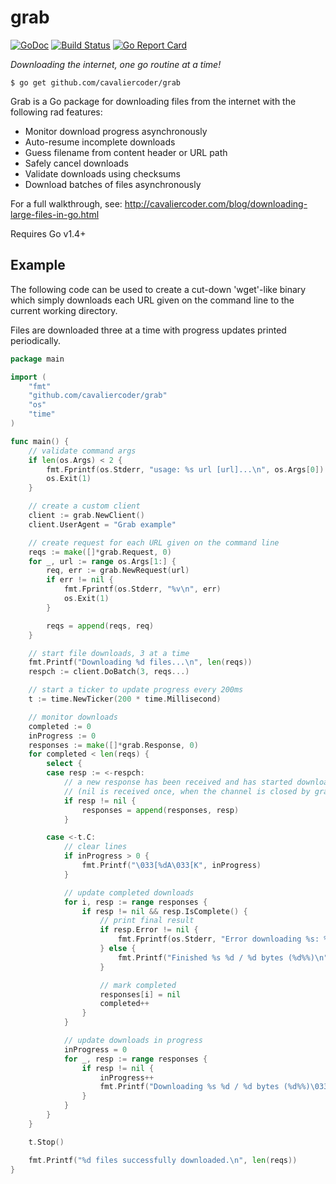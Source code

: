 # grab

[![GoDoc](https://godoc.org/github.com/cavaliercoder/grab?status.svg)](https://godoc.org/github.com/cavaliercoder/grab) [![Build Status](https://travis-ci.org/cavaliercoder/grab.svg)](https://travis-ci.org/cavaliercoder/grab) [![Go Report Card](https://goreportcard.com/badge/github.com/cavaliercoder/grab)](https://goreportcard.com/report/github.com/cavaliercoder/grab)

*Downloading the internet, one go routine at a time!*

	$ go get github.com/cavaliercoder/grab

Grab is a Go package for downloading files from the internet with the following
rad features:

* Monitor download progress asynchronously
* Auto-resume incomplete downloads
* Guess filename from content header or URL path
* Safely cancel downloads
* Validate downloads using checksums
* Download batches of files asynchronously

For a full walkthrough, see:
http://cavaliercoder.com/blog/downloading-large-files-in-go.html

Requires Go v1.4+


## Example

The following code can be used to create a cut-down 'wget'-like binary which
simply downloads each URL given on the command line to the current working
directory.

Files are downloaded three at a time with progress updates printed periodically.

```go
package main

import (
	"fmt"
	"github.com/cavaliercoder/grab"
	"os"
	"time"
)

func main() {
	// validate command args
	if len(os.Args) < 2 {
		fmt.Fprintf(os.Stderr, "usage: %s url [url]...\n", os.Args[0])
		os.Exit(1)
	}

	// create a custom client
	client := grab.NewClient()
	client.UserAgent = "Grab example"

	// create request for each URL given on the command line
	reqs := make([]*grab.Request, 0)
	for _, url := range os.Args[1:] {
		req, err := grab.NewRequest(url)
		if err != nil {
			fmt.Fprintf(os.Stderr, "%v\n", err)
			os.Exit(1)
		}

		reqs = append(reqs, req)
	}

	// start file downloads, 3 at a time
	fmt.Printf("Downloading %d files...\n", len(reqs))
	respch := client.DoBatch(3, reqs...)

	// start a ticker to update progress every 200ms
	t := time.NewTicker(200 * time.Millisecond)

	// monitor downloads
	completed := 0
	inProgress := 0
	responses := make([]*grab.Response, 0)
	for completed < len(reqs) {
		select {
		case resp := <-respch:
			// a new response has been received and has started downloading
			// (nil is received once, when the channel is closed by grab)
			if resp != nil {
				responses = append(responses, resp)
			}

		case <-t.C:
			// clear lines
			if inProgress > 0 {
				fmt.Printf("\033[%dA\033[K", inProgress)
			}

			// update completed downloads
			for i, resp := range responses {
				if resp != nil && resp.IsComplete() {
					// print final result
					if resp.Error != nil {
						fmt.Fprintf(os.Stderr, "Error downloading %s: %v\n", resp.Request.URL(), resp.Error)
					} else {
						fmt.Printf("Finished %s %d / %d bytes (%d%%)\n", resp.Filename, resp.BytesTransferred(), resp.Size, int(100*resp.Progress()))
					}

					// mark completed
					responses[i] = nil
					completed++
				}
			}

			// update downloads in progress
			inProgress = 0
			for _, resp := range responses {
				if resp != nil {
					inProgress++
					fmt.Printf("Downloading %s %d / %d bytes (%d%%)\033[K\n", resp.Filename, resp.BytesTransferred(), resp.Size, int(100*resp.Progress()))
				}
			}
		}
	}

	t.Stop()

	fmt.Printf("%d files successfully downloaded.\n", len(reqs))
}

```
